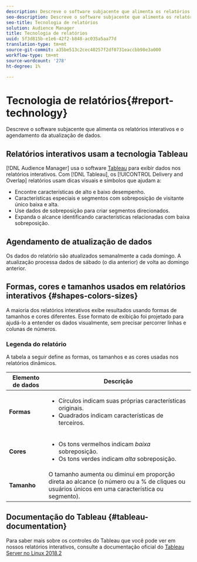 ```yaml
---
description: Descreve o software subjacente que alimenta os relatórios interativos e o agendamento da atualização de dados.
seo-description: Descreve o software subjacente que alimenta os relatórios interativos e o agendamento da atualização de dados.
seo-title: Tecnologia de relatórios
solution: Audience Manager
title: Tecnologia de relatórios
uuid: 5f3d815b-e1e6-42f2-b848-ac035a5aa77d
translation-type: tm+mt
source-git-commit: a35be513c2cec40257f2df0731eaccbb98e3a000
workflow-type: tm+mt
source-wordcount: '278'
ht-degree: 1%

---
```



# Tecnologia de relatórios{#report-technology}

Descreve o software subjacente que alimenta os relatórios interativos e o agendamento da atualização de dados.

<!-- 

c_report_technology.xml

 -->

## Relatórios interativos usam a tecnologia Tableau

[!DNL Audience Manager] usa o software [Tableau](https://www.tableausoftware.com/) para exibir dados nos relatórios interativos. Com [!DNL Tableau], os [!UICONTROL Delivery and Overlap] relatórios usam dicas visuais e símbolos que ajudam a:

* Encontre características de alto e baixo desempenho.
* Características especiais e segmentos com sobreposição de visitante único baixa e alta.
* Use dados de sobreposição para criar segmentos direcionados.
* Expanda o alcance identificando características relacionadas com baixa sobreposição.

## Agendamento de atualização de dados

Os dados do relatório são atualizados semanalmente a cada domingo. A atualização processa dados de sábado (o dia anterior) de volta ao domingo anterior.

## Formas, cores e tamanhos usados em relatórios interativos {#shapes-colors-sizes}

A maioria dos relatórios interativos exibe resultados usando formas de tamanhos e cores diferentes. Esse formato de exibição foi projetado para ajudá-lo a entender os dados visualmente, sem precisar percorrer linhas e colunas de números.

<!-- 

r_legend.xml

 -->

### Legenda do relatório

A tabela a seguir define as formas, os tamanhos e as cores usadas nos relatórios dinâmicos.

<table id="table_EC180A96E3784FC6B81FCFB546C4A3FA"> 
 <thead> 
  <tr> 
   <th colname="col1" class="entry"> Elemento de dados </th> 
   <th colname="col2" class="entry"> Descrição </th> 
  </tr> 
 </thead>
 <tbody> 
  <tr> 
   <td colname="col1"> <b>Formas</b> </td> 
   <td colname="col2"> 
    <ul id="ul_076773ABD0BB4CE6834ACFA8B3D6AC2E"> 
     <li id="li_BBAB37A6EC1549B48C0E4D3BFAF7062C">Círculos indicam suas próprias características originais. </li> 
     <li id="li_371331AE984A4A999CE0596EA13987E0">Quadrados indicam características de terceiros. </li> 
    </ul> </td> 
  </tr> 
  <tr> 
   <td colname="col1"> <b>Cores</b> </td> 
   <td colname="col2"> 
    <ul id="ul_F5D243297F0C4E5A8EDCBD28A548869E"> 
     <li id="li_332EB873A35440E6BB6093E36A0FAC3D">Os tons vermelhos indicam <i>baixa</i> sobreposição. </li> 
     <li id="li_29DFDB1218DF4069B5DCFF841D48EF56">Os tons verdes indicam <i>alta</i> sobreposição. </li> 
    </ul> </td> 
  </tr> 
  <tr> 
   <td colname="col1"> <b>Tamanho</b> </td> 
   <td colname="col2"> O tamanho aumenta ou diminui em proporção direta ao alcance (o número ou a % de cliques ou usuários únicos em uma característica ou segmento). </td> 
  </tr> 
 </tbody> 
</table>

## Documentação do Tableau {#tableau-documentation}

Para saber mais sobre os controles do Tableau que você pode ver em nossos relatórios interativos, consulte a documentação oficial do [Tableau Server no Linux 2018.2](https://help.tableau.com/v2018.2/server-linux/en-us/get_started_server.htm.)